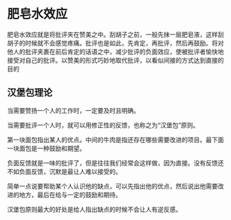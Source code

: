 # 肥皂水效应

肥皂水效应就是将批评夹在赞美之中。刮胡子之前，一般先抹一层肥皂液，这样刮胡子的时候就不会感觉疼痛。批评也是如此，先肯定，再批评，然后再鼓励。将对他人的批评夹裹在前后肯定的话语之中，减少批评的负面效应，使被批评者愉快地接受对自己的批评。以赞美的形式巧妙地取代批评，以看似间接的方式达到直接的目的

## 汉堡包理论

当需要赞扬一个人的工作时，一定要及时且明确。

当需要批评一个人时，就可以用修正性的反馈，也称之为“汉堡包”原则。

第一块面包指出某人的优点。中间的牛肉是指还存在哪些需要改进的项目。最下面一块面包是一种鼓励和期望。

负面反馈就是一味的批评了，但是往往我们经常会这样做，因为直接。没有反馈还不如负面反馈，沉默是最让人难以接受的。

简单一点说要帮助某个人认识他的缺点，可以先指出他的优点，然后说出他需要改进的地方，最后在给与一定的鼓励和期待。

汉堡包原则最大的好处是给人指出缺点的时候不会让人有逆反感。
